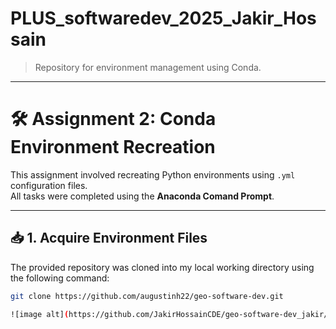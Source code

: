 # PLUS_softwaredev_2025_Jakir_Hossain

> Repository for environment management using Conda.

---

# 🛠️ Assignment 2: Conda Environment Recreation

This assignment involved recreating Python environments using `.yml` configuration files.  
All tasks were completed using the **Anaconda Comand Prompt**.

---

## 📥 1. Acquire Environment Files

The provided repository was cloned into my local working directory using the following command:
```bash
git clone https://github.com/augustinh22/geo-software-dev.git

![image alt](https://github.com/JakirHossainCDE/geo-software-dev_jakir/blob/1d5cce27f36913a20ff3e209b6d838fcfe5a69ad/3.PNG)
